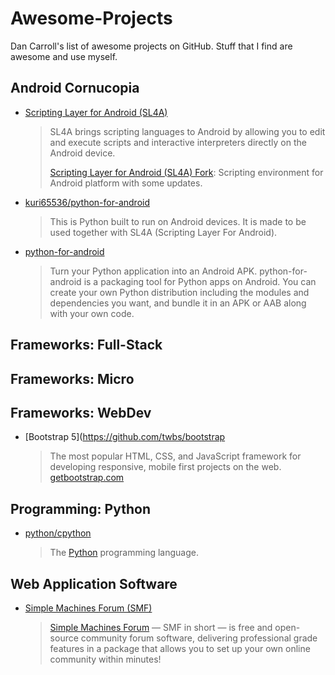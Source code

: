 # Awesome-Projects
Dan Carroll's list of awesome projects on GitHub. Stuff that I find are awesome and use myself.

## Android Cornucopia

- [Scripting Layer for Android (SL4A)](https://github.com/damonkohler/sl4a)

   > SL4A brings scripting languages to Android by allowing you to edit and execute scripts and interactive interpreters directly on the Android device.  
   >   
   > [Scripting Layer for Android (SL4A) Fork](https://github.com/kuri65536/sl4a): Scripting environment for Android platform with some updates.

- [kuri65536/python-for-android](https://github.com/kuri65536/python-for-android)

   > This is Python built to run on Android devices. It is made to be used together with SL4A (Scripting Layer For Android).

- [python-for-android](https://github.com/kivy/python-for-android)

   > Turn your Python application into an Android APK. python-for-android is a packaging tool for Python apps on Android. You can create your own Python distribution including the modules and dependencies you want, and bundle it in an APK or AAB along with your own code.

## Frameworks: Full-Stack

## Frameworks: Micro

## Frameworks: WebDev

- [Bootstrap 5](https://github.com/twbs/bootstrap

   > The most popular HTML, CSS, and JavaScript framework for developing responsive, mobile first projects on the web.
   > [getbootstrap.com](https://getbootstrap.com/)

## Programming: Python

- [python/cpython](https://github.com/python/cpython)

   > The [Python](https://www.python.org/) programming language.

## Web Application Software

- [Simple Machines Forum (SMF)](https://github.com/SimpleMachines/SMF)

   > [Simple Machines Forum](https://www.simplemachines.org/) — SMF in short — is free and open-source community forum software, delivering professional grade features in a package that allows you to set up your own online community within minutes!

